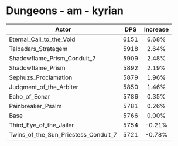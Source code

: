 # Dungeons - am - kyrian
| Actor | DPS | Increase |
|---|:---:|:---:|
|Eternal_Call_to_the_Void|6151|6.68%|
|Talbadars_Stratagem|5918|2.64%|
|Shadowflame_Prism_Conduit_7|5909|2.48%|
|Shadowflame_Prism|5892|2.19%|
|Sephuzs_Proclamation|5879|1.96%|
|Judgment_of_the_Arbiter|5850|1.46%|
|Echo_of_Eonar|5786|0.35%|
|Painbreaker_Psalm|5781|0.26%|
|Base|5766|0.00%|
|Third_Eye_of_the_Jailer|5754|-0.21%|
|Twins_of_the_Sun_Priestess_Conduit_7|5721|-0.78%|
